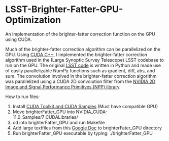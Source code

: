 # LSST-Brighter-Fatter-GPU-Optimization
An implementation of the brighter-fatter correction function on the GPU using CUDA.

Much of the brighter-fatter correction algorithm can be parallelized on the GPU. Using [CUDA C++](https://developer.nvidia.com/cuda-toolkit), I implemented the brighter-fatter correction algorithm used in the (Large Synoptic Survey Telescope) LSST codebase to run on the GPU. The original [LSST code](https://github.com/lsst/ip_isr/blob/master/python/lsst/ip/isr/isrFunctions.py) is written in Python and made use of easily parallelizable NumPy functions such as gradient, diff, abs, and sum. The convolution involved in the brighter-fatter correction algorithm was parallelized using a CUDA 2D convolution filter from the [NVIDIA 2D Image and Signal Performance Primitives (NPP) library](https://docs.nvidia.com/cuda/npp/group__image__filter.html#CommonFilterParameters).


How to run files:

1. Install [CUDA Toolkit and CUDA Samples](https://docs.nvidia.com/cuda/cuda-samples/index.html#getting-started-with-cuda-samples) (Must have compatible GPU)
2. Move brighterFatter_GPU into NVIDIA_CUDA-11.0_Samples/7_CUDALibraries/
3. cd into brighterFatter_GPU and run Makefile
4. Add large textfiles from this [Google Doc](https://drive.google.com/drive/folders/1fT29teYEGMKKnsA0HxbufQlmHB_CMpWU?usp=sharing) to brighterFater_GPU directory
4. Run brighterFatter_GPU executable by typing: ./brighterFatter_GPU
